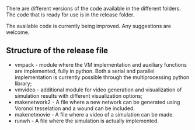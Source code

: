 There are different versions of the code available in the different folders. The code that is ready for use is in the release folder.

The available code is currently being improved. Any suggestions are welcome. 

## Structure of the release file

- vmpack - module where the VM implementation and auxiliary functions are implemented, fully in python. Both a serial and parallel implementation is currently possible through the multiprocessing python library;
- vmvideo -  additional module for video generation and visualization of simulation results with different visualization options;
- makenetwork2 - A file where a new network can be generated using Voronoi tesselation and a wound can be included.
- makenetmovie - A file where a video of a simulation can be made.
- runwh - A file where the simulation is actually implemented.

